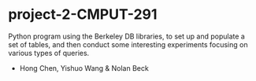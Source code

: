 # project-2-CMPUT-291
Python program using the Berkeley DB libraries, to set up and populate a set of tables, and then conduct some interesting experiments focusing on various types of queries.
- Hong Chen, Yishuo Wang & Nolan Beck
